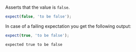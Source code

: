 Asserts that the value is `false`.

<!-- evaluate -->
```javascript
expect(false, 'to be false');
```
<!-- /evaluate -->

In case of a failing expectation you get the following output:

<!-- evaluate -->
```javascript
expect(true, 'to be false');
```

```
expected true to be false
```
<!-- /evaluate -->
